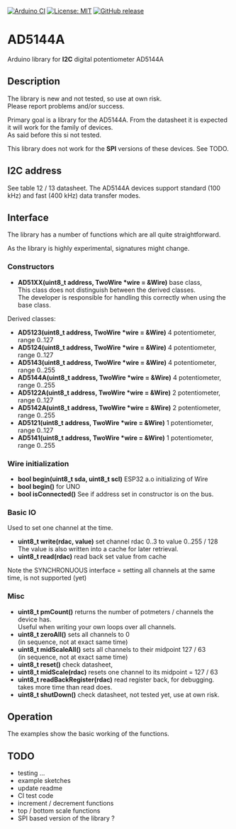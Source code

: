 
[![Arduino CI](https://github.com/RobTillaart/AD5144A/workflows/Arduino%20CI/badge.svg)](https://github.com/marketplace/actions/arduino_ci)
[![License: MIT](https://img.shields.io/badge/license-MIT-green.svg)](https://github.com/RobTillaart/AD5144A/blob/master/LICENSE)
[![GitHub release](https://img.shields.io/github/release/RobTillaart/AD5144A.svg?maxAge=3600)](https://github.com/RobTillaart/AD5144A/releases)


# AD5144A

Arduino library for **I2C** digital potentiometer AD5144A


## Description

The library is new and not tested, so use at own risk.  
Please report problems and/or success.

Primary goal is a library for the AD5144A. 
From the datasheet it is expected it will work for the family of devices.  
As said before this si not tested.

This library does not work for the **SPI** versions of these devices. See TODO.


## I2C address

See table 12 / 13 datasheet.
The AD5144A devices support standard (100 kHz) and fast (400 kHz) data transfer modes.


## Interface

The library has a number of functions which are all quite straightforward.

As the library is highly experimental, signatures might change.

### Constructors

- **AD51XX(uint8_t address, TwoWire \*wire = &Wire)** base class,  
This class does not distinguish between the derived classes.  
The developer is responsible for handling this correctly when using the base class.

Derived classes:
- **AD5123(uint8_t address, TwoWire \*wire = &Wire)** 4 potentiometer, range 0..127
- **AD5124(uint8_t address, TwoWire \*wire = &Wire)** 4 potentiometer, range 0..127
- **AD5143(uint8_t address, TwoWire \*wire = &Wire)** 4 potentiometer, range 0..255
- **AD5144A(uint8_t address, TwoWire \*wire = &Wire)** 4 potentiometer, range 0..255
- **AD5122A(uint8_t address, TwoWire \*wire = &Wire)** 2 potentiometer, range 0..127
- **AD5142A(uint8_t address, TwoWire \*wire = &Wire)** 2 potentiometer, range 0..255
- **AD5121(uint8_t address, TwoWire \*wire = &Wire)** 1 potentiometer, range 0..127
- **AD5141(uint8_t address, TwoWire \*wire = &Wire)** 1 potentiometer, range 0..255


### Wire initialization

- **bool begin(uint8_t sda, uint8_t scl)** ESP32 a.o initializing of Wire
- **bool begin()** for UNO
- **bool isConnected()** See if address set in constructor is on the bus.


### Basic IO

Used to set one channel at the time. 

- **uint8_t write(rdac, value)** set channel rdac 0..3 to value 0..255 / 128   
The value is also written into a cache for later retrieval.
- **uint8_t read(rdac)** read back set value from cache

Note the SYNCHRONUOUS interface = setting all channels at the same time, is not supported (yet)

### Misc

- **uint8_t pmCount()** returns the number of potmeters / channels the device has.  
Useful when writing your own loops over all channels.
- **uint8_t zeroAll()** sets all channels to 0  
(in sequence, not at exact same time)
- **uint8_t midScaleAll()** sets all channels to their midpoint 127 / 63  
(in sequence, not at exact same time)
- **uint8_t reset()** check datasheet,
- **uint8_t midScale(rdac)** resets one channel to its midpoint = 127 / 63
- **uint8_t readBackRegister(rdac)** read register back, for debugging.
takes more time than read does.
- **uint8_t shutDown()** check datasheet, not tested yet, use at own risk.


## Operation

The examples show the basic working of the functions.


## TODO

- testing ...
- example sketches
- update readme
- CI test code
- increment / decrement functions
- top / bottom scale functions
- SPI based version of the library ?